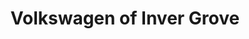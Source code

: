 ---
title: "Volkswagen of Inver Grove"
url: /inver-grove-heights/volkswagen-of-inver-grove/
shop: car
---